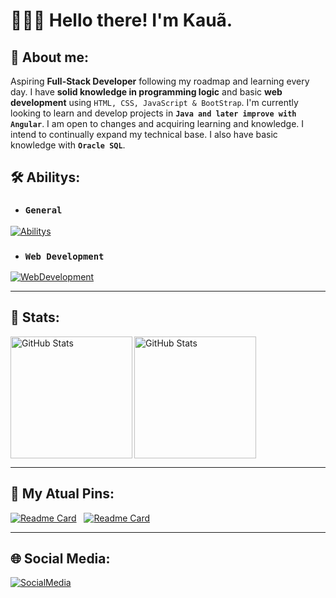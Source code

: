 # 🧑🏻‍💻 Hello there! I'm Kauã.

## 🚀 About me: 
Aspiring **Full-Stack Developer** following my roadmap and learning every day. I have **solid knowledge in programming logic** and basic **web development** using ``HTML, CSS, JavaScript & BootStrap``. I'm currently looking to learn and develop projects in **``Java and later improve with Angular``**. I am open to changes and acquiring learning and knowledge. I intend to continually expand my technical base. I also have basic knowledge with **``Oracle SQL``**.


## 🛠️ Abilitys: 
  - ### ``General``
[![Abilitys](https://skillicons.dev/icons?i=java,spring,mysql,linux)](https://skillicons.dev)

  - ### ``Web Development``
[![WebDevelopment](https://skillicons.dev/icons?i=html,css,js,bootstrap)](https://skillicons.dev)

--- 

## 🤖 Stats:

<img 
  align="left"
  alt="GitHub Stats"
  height="195"
  src="https://github-readme-stats.vercel.app/api?username=kauanzin222&show_icons=true&theme=ayu-mirage&rank_icon=github"
/>

<img 
  align="left"
  alt="GitHub Stats"
  height="195"
  src="https://github-readme-stats.vercel.app/api/top-langs/?username=kauanzin222&theme=ayu-mirage&hide=python"
/>
<br clear="left"/>

---

## 📌 My Atual Pins:
[![Readme Card](https://github-readme-stats.vercel.app/api/pin/?username=kauanzin222&repo=bootcamp-devjr-projectmenu-bootstrap&theme=ayu-mirage)](https://github.com/kauanzin222/bootcamp-devjr-projectmenu-bootstrap)&nbsp;&nbsp;&nbsp;[![Readme Card](https://github-readme-stats.vercel.app/api/pin/?username=kauanzin222&repo=GISA-Projeto&theme=ayu-mirage)](https://github.com/kauanzin222/GISA-Projeto)

---

## 🌐 Social Media:
[![SocialMedia](https://skillicons.dev/icons?i=linkedin)](www.linkedin.com/in/kauã-cardoso-25259b2b3)


